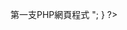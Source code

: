<!DOCTYPE html>
<html lang="en">
<head>
	<meta charset="UTF-8">
	<title>PHP practice1</title>
</head>
<body>
	<?php
		$begin=12;
		$end=18;
		for($i = $begin; $i <= $end; $i +=3 ){		
	?>
	<p style="font-size: <?php echo $i;?> pt">
	第一支PHP網頁程式
	<?php
		print "</p>";
		} 
	?>
	
</body>
</html
